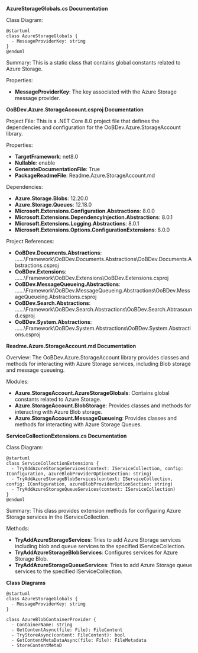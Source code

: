 **AzureStorageGlobals.cs Documentation**

Class Diagram:
```
@startuml
class AzureStorageGlobals {
  - MessageProviderKey: string
}
@enduml
```
Summary:
This is a static class that contains global constants related to Azure Storage.

Properties:
- **MessageProviderKey**: The key associated with the Azure Storage message provider.

**OoBDev.Azure.StorageAccount.csproj Documentation**

Project File:
This is a .NET Core 8.0 project file that defines the dependencies and configuration for the OoBDev.Azure.StorageAccount library.

Properties:
- **TargetFramework**: net8.0
- **Nullable**: enable
- **GenerateDocumentationFile**: True
- **PackageReadmeFile**: Readme.Azure.StorageAccount.md

Dependencies:
- **Azure.Storage.Blobs**: 12.20.0
- **Azure.Storage.Queues**: 12.18.0
- **Microsoft.Extensions.Configuration.Abstractions**: 8.0.0
- **Microsoft.Extensions.DependencyInjection.Abstractions**: 8.0.1
- **Microsoft.Extensions.Logging.Abstractions**: 8.0.1
- **Microsoft.Extensions.Options.ConfigurationExtensions**: 8.0.0

Project References:
- **OoBDev.Documents.Abstractions**: ..\..\..\Framework\OoBDev.Documents.Abstractions\OoBDev.Documents.Abstractions.csproj
- **OoBDev.Extensions**: ..\..\..\Framework\OoBDev.Extensions\OoBDev.Extensions.csproj
- **OoBDev.MessageQueueing.Abstractions**: ..\..\..\Framework\OoBDev.MessageQueueing.Abstractions\OoBDev.MessageQueueing.Abstractions.csproj
- **OoBDev.Search.Abstractions**: ..\..\..\Framework\OoBDev.Search.Abstractions\OoBDev.Search.Abtrasound.csproj
- **OoBDev.System.Abstractions**: ..\..\..\Framework\OoBDev.System.Abstractions\OoBDev.System.Abstractions.csproj

**Readme.Azure.StorageAccount.md Documentation**

Overview:
The OoBDev.Azure.StorageAccount library provides classes and methods for interacting with Azure Storage services, including Blob storage and message queueing.

Modules:
- **Azure.StorageAccount.AzureStorageGlobals**: Contains global constants related to Azure Storage.
- **Azure.StorageAccount.BlobStorage**: Provides classes and methods for interacting with Azure Blob storage.
- **Azure.StorageAccount.MessageQueueing**: Provides classes and methods for interacting with Azure Storage Queues.

**ServiceCollectionExtensions.cs Documentation**

Class Diagram:
```
@startuml
class ServiceCollectionExtensions {
  - TryAddAzureStorageServices(context: IServiceCollection, config: IConfiguration, azureBlobProviderOptionSection: string)
  - TryAddAzureStorageBlobServices(context: IServiceCollection, config: IConfiguration, azureBlobProviderOptionSection: string)
  - TryAddAzureStorageQueueServices(context: IServiceCollection)
}
@enduml
```
Summary:
This class provides extension methods for configuring Azure Storage services in the IServiceCollection.

Methods:
- **TryAddAzureStorageServices**: Tries to add Azure Storage services including blob and queue services to the specified IServiceCollection.
- **TryAddAzureStorageBlobServices**: Configures services for Azure Storage Blob.
- **TryAddAzureStorageQueueServices**: Tries to add Azure Storage queue services to the specified IServiceCollection.

**Class Diagrams**

```
@startuml
class AzureStorageGlobals {
  - MessageProviderKey: string
}

class AzureBlobContainerProvider {
  - ContainerName: string
  - GetContentAsync(file: File): FileContent
  - TryStoreAsync(content: FileContent): bool
  - GetContentMetaDataAsync(file: File): FileMetadata
  - StoreContentMetaD